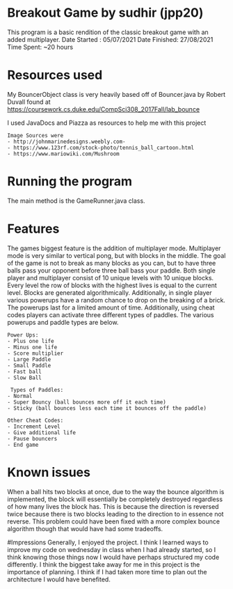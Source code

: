 # Breakout Game by sudhir (jpp20)

This program is a basic rendition of the classic breakout game with an added multiplayer.
    Date Started : 05/07/2021
    Date Finished: 27/08/2021
    Time Spent: ~20 hours

# Resources used
My BouncerObject class is very heavily based off of Bouncer.java by Robert Duvall found at https://coursework.cs.duke.edu/CompSci308_2017Fall/lab_bounce

I used JavaDocs and Piazza as resources to help me with this project

    Image Sources were 
    - http://johnmarinedesigns.weebly.com-
    - https://www.123rf.com/stock-photo/tennis_ball_cartoon.html
    - https://www.mariowiki.com/Mushroom

# Running the program
The main method is the GameRunner.java class. 
# Features
The games biggest feature is the addition of multiplayer mode. Multiplayer mode is very similar to vertical pong, but with blocks in the middle. The goal of the game is not to break as many blocks as you can, but to have three balls pass your opponent before three ball bass your paddle. Both single player and multiplayer consist of 10 unique levels with 10 unique blocks. Every level the row of blocks with the highest lives is equal to the current level. Blocks are generated algorithmically. Additionally, in single player various powerups have a random chance to drop on the breaking of a brick. The powerups last for a limited amount of time. Additionally, using cheat codes players can activate three different types of paddles. The various powerups and paddle types are below.

    Power Ups: 
    - Plus one life
    - Minus one life
    - Score multiplier
    - Large Paddle
    - Small Paddle
    - Fast ball
    - Slow Ball
    
     Types of Paddles: 
    - Normal
    - Super Bouncy (ball bounces more off it each time)
    - Sticky (ball bounces less each time it bounces off the paddle)
    
    Other Cheat Codes:
    - Increment Level
    - Give additional life
    - Pause bouncers
    - End game
    
# Known issues
When a ball hits two blocks at once, due to the way the bounce algorithm is implemented, the block will essentially be completely destroyed regardless of how many lives the block has. This is because the direction is reversed twice because there is two blocks leading to the direction to in essence not reverse. This problem could have been fixed with a more complex bounce algorithm though that would have had some tradeoffs.

#Impressions
Generally, I enjoyed the project. I think I learned ways to improve my code on wednesday in class when I had already started, so I think knowing those things now I would have perhaps structured my code differently. I think the biggest take away for me in this project is the importance of planning. I think if I had taken more time to plan out the architecture I would have benefited. 